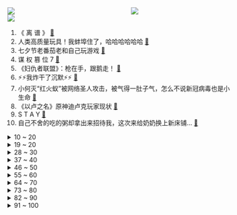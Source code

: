 <div >
	<a style="float:left;width:55%;" href = "https://github.com/anuraghazra/github-readme-stats">
	 <img src = "https://github-readme-stats.vercel.app/api?username=iuuuuuaena&theme=buefy&show_icons=true"/>
	</a>
	<a  style="float:right;width:45%" href = "https://github.com/anuraghazra/github-readme-stats">
	 <img  src="https://github-readme-stats.vercel.app/api/top-langs/?username=anuraghazra&layout=compact"/>
	</a>
	</div>

[![](https://img.shields.io/badge/jxd-@jxdgogogo.xyz-yellowgreen.svg)](https://www.jxdgogogo.xyz)<br>
1. 《 离 谱 》 [:link:](//www.bilibili.com/video/BV1kQ4y127L2) <br>
2. 人类高质量玩具！我蚌埠住了，哈哈哈哈哈哈 [:link:](//www.bilibili.com/video/BV1jL4y1e7Uz) <br>
3. 七夕节老番茄老和自己玩游戏 [:link:](//www.bilibili.com/video/BV1dv411P79U) <br>
4. 谋 权 篡 位 7 [:link:](//www.bilibili.com/video/BV16M4y157Bi) <br>
5. 《妇仇者联盟》：枪在手，跟鹅走！ [:link:](//www.bilibili.com/video/BV1Rq4y1n7CR) <br>
6. ⚡⚡我炸干了沉默⚡⚡ [:link:](//www.bilibili.com/video/BV1Ag411j7Vw) <br>
7. 小何灭“红火蚁”被网络圣人攻击，被气得一肚子气，怎么不说新冠病毒也是小生命 [:link:](//www.bilibili.com/video/BV1dL4y1Y7Ef) <br>
8. 《以卢之名》原神迪卢克玩家现状 [:link:](//www.bilibili.com/video/BV1dA411w7yt) <br>
9. S T A Y [:link:](//www.bilibili.com/video/BV1zg411j7NL) <br>
10. 自己不舍的吃的粥却拿出来招待我，这次来给奶奶换上新床铺… [:link:](//www.bilibili.com/video/BV1Jf4y137ms) <br>
<details>
<summary>10 ~ 20</summary>

11. 我 今 年 最 牛 的 视 频 [:link:](//www.bilibili.com/video/BV1e3411z7p4) <br>
12. 10条黄鱼煮一碗汤！4两面粉压一张皮！ [:link:](//www.bilibili.com/video/BV1hq4y1S7rP) <br>
13. 【没啥用科技】智能手套 拿捏未来 [:link:](//www.bilibili.com/video/BV13o4y1U7CG) <br>
14. 我叫“章鱼哥” 一个平凡的人 [:link:](//www.bilibili.com/video/BV1Kq4y1M7Eq) <br>
15. 教你如何正确地说废话！ [:link:](//www.bilibili.com/video/BV1sg411j7rx) <br>
16. 全红婵被扒、朱婷被陷害，冠军们的未来，在被饭圈毁掉！【洞察社会系列44】 [:link:](//www.bilibili.com/video/BV12g411j7MV) <br>
17. 对不起，我们作弊了。 [:link:](//www.bilibili.com/video/BV1Rf4y1V7tC) <br>
18. 刚柔并济，震撼开场！《七夕奇妙游》节目《龙门金刚》来啦！ [:link:](//www.bilibili.com/video/BV1zg411j7uz) <br>
19. 笑点低是吵不了架的 [:link:](//www.bilibili.com/video/BV15h411i7Cz) <br>
</details>
<details>
<summary>19 ~ 20</summary>

20. 十年网龄才知道的穿越火线故事，你还记得当初打CF的日子吗？【十年网龄】 [:link:](//www.bilibili.com/video/BV1N341167vK) <br>
21. 吐 槽 我 自 己 [:link:](//www.bilibili.com/video/BV1gL411J765) <br>
22. 黑入虚假社保卡网站后台。。。 [:link:](//www.bilibili.com/video/BV11q4y1Q7vk) <br>
23. 【STN快报第五季50】《STNS5终》：暂时再见，所有的STN快报 [:link:](//www.bilibili.com/video/BV1EM4y1L7jW) <br>
24. 【鸟人】最全宵宫机制攻略，宵宫的设计有问题吗？附原神必修四《输出成本论》 [:link:](//www.bilibili.com/video/BV1Fo4y1U7cT) <br>
25. 没有人能代替她们原谅，没有！ [:link:](//www.bilibili.com/video/BV1kP4y1W7oV) <br>
26. 荒岛生存 day1,三帅小伙荒岛求生，没想到第一天就.... [:link:](//www.bilibili.com/video/BV1ig411j74u) <br>
27. ★泰拉瑞亚★Terraria《籽岷的硬核大师生存 第一集 萌新初来乍到》 [:link:](//www.bilibili.com/video/BV15v411T75R) <br>
28. 【打泥泥】这场真人秀的内容，是毁掉一个文明！ [:link:](//www.bilibili.com/video/BV1kU4y177hK) <br>
</details>
<details>
<summary>28 ~ 30</summary>

29. 上海偶像就该参加中国高考！ [:link:](//www.bilibili.com/video/BV1NL411J7Kb) <br>
30. 耗资千万的诚意之作！刘慈欣科幻漫画一口气看完！ [:link:](//www.bilibili.com/video/BV17L4y1e7tr) <br>
31. 【时代少年团】《我喜欢你》七夕小片 [:link:](//www.bilibili.com/video/BV13g411j7zC) <br>
32. 夏天太热，狗子是怎么降温的？二哈属实最聪明，吹空调外机！ [:link:](//www.bilibili.com/video/BV1Eg411j7ef) <br>
33. 全网最硬核脱粉，张哲瀚再也不见！ [:link:](//www.bilibili.com/video/BV1Cq4y1Q7Y3) <br>
34. 转发！铭记！76年前的今天日本宣布无条件投降 [:link:](//www.bilibili.com/video/BV18A411w7R9) <br>
35. 【半佛】说到环保，中国笑了 [:link:](//www.bilibili.com/video/BV1XA411P7Cw) <br>
36. 【时光代理人】校服三人组在澜映画的营业日常片段流出（误） [:link:](//www.bilibili.com/video/BV1744y1y7nu) <br>
37. 【让学】消失的老七，究竟去哪儿了？老七是叛徒吗？ [:link:](//www.bilibili.com/video/BV1U3411z7iF) <br>
</details>
<details>
<summary>37 ~ 40</summary>

38. 【王者荣耀牙膏】一直有谣言说我谈恋爱了，我来澄清一下，这不是谣言！ [:link:](//www.bilibili.com/video/BV1t44y1y7pe) <br>
39. 【MC红石特效】挑战-全B站最震撼的超电磁炮！ [:link:](//www.bilibili.com/video/BV1yv411P7yY) <br>
40. 【张哲瀚翻车实录】从当红流量到官媒点名，只需四个月。 [:link:](//www.bilibili.com/video/BV1z64y1s7rq) <br>
41. 帮上10000只猫找到家后，我也有家了！ [:link:](//www.bilibili.com/video/BV1Gb4y167iN) <br>
42. 《马 龙 接 电 话》 [:link:](//www.bilibili.com/video/BV1Lh411i7yW) <br>
43. 【一猩期#2】我好像走错了厕所了 [:link:](//www.bilibili.com/video/BV14o4y1U7Qc) <br>
44. 【崩坏3】星火的燃起——琪亚娜的成长之路 [:link:](//www.bilibili.com/video/BV1rQ4y127oT) <br>
45. 【罗翔】废除死刑的思潮从何而来？我后来为何反对废除死刑？ [:link:](//www.bilibili.com/video/BV1SP4y1W725) <br>
46. 【部落冲突】爆肝n天，手摆365帧（365个阵型）完美还原蔡徐坤打篮球，鸡你太美~ [:link:](//www.bilibili.com/video/BV1wL411J7Cj) <br>
</details>
<details>
<summary>46 ~ 50</summary>

47. 习近平与彭丽媛相知相伴，已携手走过三十余个寒暑 [:link:](//www.bilibili.com/video/BV12A411w7WL) <br>
48. 当整个世界被水淹没！ [:link:](//www.bilibili.com/video/BV1Lo4y1U79f) <br>
49. 【奥运冠军】吕小军入驻B站 [:link:](//www.bilibili.com/video/BV1po4y1U7be) <br>
50. 【总结】爆肝1071集！毛利到底被扎了多少针？ [:link:](//www.bilibili.com/video/BV1Hq4y1H7kx) <br>
51. 一个人在英国去吃自助餐 一言难尽 [:link:](//www.bilibili.com/video/BV1tA411w7rt) <br>
52. “看完张哲瀚这句话后大为震撼！中国人的败类！” [:link:](//www.bilibili.com/video/BV1Pv411T7Co) <br>
53. 我的世界，但是所有的方块都是随机的！ [:link:](//www.bilibili.com/video/BV1s44y1y7ec) <br>
54. 海南岛绝无二心，揭秘渔民维护海洋主权武器“洗衣粉” [:link:](//www.bilibili.com/video/BV1B64y1s7kG) <br>
55. 评分2.7！B站评分垫底动画! 看完彻底给我整不会了 [:link:](//www.bilibili.com/video/BV1SQ4y127tz) <br>
</details>
<details>
<summary>55 ~ 60</summary>

56. 七 夕 直 男 现 状 [:link:](//www.bilibili.com/video/BV15q4y1H7a9) <br>
57. 我喜欢你，非常非常喜欢你 [:link:](//www.bilibili.com/video/BV1P44y1y7wB) <br>
58. 加油小仙才艺表演翻唱《童话镇》，当年非常火的一首歌你还记得吗 [:link:](//www.bilibili.com/video/BV11f4y137pU) <br>
59. 翻唱《海底》你从未听过的船新版！！ [:link:](//www.bilibili.com/video/BV1zy4y1L7Ao) <br>
60. 辅助死没死不重要 重要是大招开没开 [:link:](//www.bilibili.com/video/BV1RU4y17736) <br>
61. 遇到这样的女生就娶了吧 [:link:](//www.bilibili.com/video/BV1ay4y1V7xh) <br>
62. 《⚡️海 狗 失 控⚡️》 [:link:](//www.bilibili.com/video/BV1hQ4y1278V) <br>
63. 当你写了个BUG！但是他明明就是个BUG呀！ [:link:](//www.bilibili.com/video/BV1SM4y157vg) <br>
64. 【最新消息】涉嫌强奸罪，吴亦凡被批捕！ [:link:](//www.bilibili.com/video/BV1jQ4y1m7XP) <br>
</details>
<details>
<summary>64 ~ 70</summary>

65. 荒岛生存地狱难度开局！第一天就刮台风..太难了！ [:link:](//www.bilibili.com/video/BV1Xo4y1m7mm) <br>
66. 长一米重22斤的鲤鱼大家见过没？吃上去已经不像是鱼了！ [:link:](//www.bilibili.com/video/BV1aL411J7y3) <br>
67. 【原神】急速神瞳攻略，3小时拿完292颗神瞳，全程领跑 [:link:](//www.bilibili.com/video/BV1fU4y177uc) <br>
68. 每年吃狗1000万条，中国狗肉全靠偷？【懂点儿啥】 [:link:](//www.bilibili.com/video/BV1mP4y1W7jL) <br>
69. 【光遇手书】固玩是我，不满意？ [:link:](//www.bilibili.com/video/BV1hf4y137BY) <br>
70. 一日情侣，峰哥和G姐教大家如何约会 [:link:](//www.bilibili.com/video/BV1rM4y157is) <br>
71. 感谢老弟的信任 [:link:](//www.bilibili.com/video/BV1AL4y1e7LE) <br>
72. 我猜你们喜欢看这个... [:link:](//www.bilibili.com/video/BV123411z7TL) <br>
73. 你搁这儿搁这儿呢 [:link:](//www.bilibili.com/video/BV1oo4y1m7ZK) <br>
</details>
<details>
<summary>73 ~ 80</summary>

74. 「手书」现实光与夜之恋 [:link:](//www.bilibili.com/video/BV1jf4y1371Z) <br>
75. 我的世界，但玩家会被怪物「强行绑架」！？ [:link:](//www.bilibili.com/video/BV1fq4y1n7q1) <br>
76. 喀秋莎的故事 | 俄羅斯VTuber [:link:](//www.bilibili.com/video/BV1dL4y1Y74Z) <br>
77. 七夕节到了 来分享我的情感经历(一） [:link:](//www.bilibili.com/video/BV1yh411B7yZ) <br>
78. 萨日朗！！新版弈星这伤害是开挂了吧！ [:link:](//www.bilibili.com/video/BV1MP4y1s7in) <br>
79. 【路温】国产女性群像剧，总是拍得不得劲儿 [:link:](//www.bilibili.com/video/BV17h411i7NK) <br>
80. 恶心！日本人这样看待侵华战争 [:link:](//www.bilibili.com/video/BV1kU4y1771S) <br>
81. 《可露希尔的秘密档案》09话：罗德岛心脏——控制中枢① [:link:](//www.bilibili.com/video/BV1ah411B7J5) <br>
82. 一只被带去几十公里外的蚂蚁，会被当地蚂蚁接受吗？ [:link:](//www.bilibili.com/video/BV1kM4y157Ze) <br>
</details>
<details>
<summary>82 ~ 90</summary>

83. 全程高能！难度等级从1到100的技巧抛物，纵享丝滑 [:link:](//www.bilibili.com/video/BV1ry4y1L7Ng) <br>
84. 拔智齿级别：不要“笑裂开”挑战！ [:link:](//www.bilibili.com/video/BV1Uh411B7bo) <br>
85. 帅 小 伙 荒 岛 生 存  Day1 [:link:](//www.bilibili.com/video/BV1U3411z76w) <br>
86. 【猛男舞团】织 女 下 凡 [:link:](//www.bilibili.com/video/BV1Gy4y1V7nm) <br>
87. 【4K60FPS】卢冠廷、莫文蔚《一生所爱》经典神曲！听懂已是曲中人！ [:link:](//www.bilibili.com/video/BV19o4y1m73f) <br>
88. 七夕夜里我碰到了三个妹子 [:link:](//www.bilibili.com/video/BV1tf4y137Rq) <br>
89. 【李玉刚自投稿】这首全新填词的《赤伶》送给你 [:link:](//www.bilibili.com/video/BV1Ef4y137gF) <br>
90. 深夜便利店干饭，一路吃狗粮，还收到了礼物！美食探店/无广试吃员 [:link:](//www.bilibili.com/video/BV1rg411j7Eg) <br>
91. 【医学博士】脸黑怎么办？I 如何有效改善肤色？揭秘美白骗局 [:link:](//www.bilibili.com/video/BV1cL4y1e7LT) <br>
</details>
<details>
<summary>91 ~ 100</summary>

92. 新 手 玩 家 现 状 [:link:](//www.bilibili.com/video/BV17b4y167Wq) <br>
93. 【原神/温迪/手书】巴巴托斯𝟑𝟎𝐬不心动挑战（以你的身躯扛得住几秒？） [:link:](//www.bilibili.com/video/BV11A411w7Qx) <br>
94. 某 科 学 B 界 等 级 传 说 [:link:](//www.bilibili.com/video/BV1EQ4y127oY) <br>
95. 【后现代美食】爱情的滋味全在这颗糖里了 [:link:](//www.bilibili.com/video/BV1Av411T7AA) <br>
96. “敛墨三生只为画出你” 周深七夕晚会动情演唱《画绢》 [:link:](//www.bilibili.com/video/BV1pq4y1S7vA) <br>
97. 试吃网友投出的中国十大冰淇淋！第十名竟遭网友唾弃！ [:link:](//www.bilibili.com/video/BV1EQ4y127S4) <br>
98. 我妥协了 我腿黑了 [:link:](//www.bilibili.com/video/BV18g411j7PW) <br>
99. 《崩坏3》5.1版本「无瑕乐土」宣传PV [:link:](//www.bilibili.com/video/BV1iP4y1W7Kk) <br>
100. 💗别 人 家 的 龙 ~💗 [:link:](//www.bilibili.com/video/BV1AM4y1L7mj) <br>
</details>
